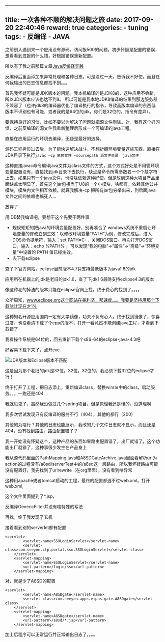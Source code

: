
---
title: 一次各种不顺的解决问题之旅
date: 2017-09-20 22:40:46
reward: true
categories:
    - tuning
tags: 
    - 反编译
    - JAVA
---

之前别人遇到来一个应用没有源码，访问报500的问题，初步怀疑是配置的错误，想看看到底报的什么错，好根据错误重新配置。

所以有了我之前那篇文章[Java反编译实践](http://xcoder.me/2017-09/tuning/Java%E5%8F%8D%E7%BC%96%E8%AF%91%E5%AE%9E%E8%B7%B5/)

反编译后里面添加来异常处理和各种日志。可是没过一天，告诉我不好使，而且任何我输出的日志信息都找不到。。。

<!--more-->

首先我怀疑可能是JDK版本的问题。我本机编译的是JDK8的，这种应用不会新，所以JDK版本应该也达不到8。
所以可能是我本地JDK8编译的结果到那边服务器不兼容了（也许jdk8的编译器优化了编译执行的指令，导致高版本编译的东西低版本不识别也有可能，或者我的是64位的jdk，你们是32位的，指令有差异）。

要保持良好的习惯，比如不要以为解决了问题就把源文件删除。对，我有这个好习惯，之前反编译的源文件我重新整理后形成一个可编译的java工程。

直接在应用运行的环境去编译，无疑是最好的选择。

源码工程拷贝过去后，为了能快速解决战斗，不想折腾环境变量这些东西，直接在JDK目录下执行``javac –cp 依赖文件 –sourcepath 源文件目录  java文件``

这种直接javac命令编译java文件为class文件的方式，这个方式好处是不用管环境变量配置没有，直接找到jdk目录下去执行，缺点是命令所需参数要一个个敲字符上去。如果只有一个java文件，也没啥依赖这种好使。但是放到这种大项目产品里面缺点太明显了，首先这个jar包相当于U8的一个小模块，啥都有，依赖其他公共模块，模块内文件相互依赖，就算我解决-cp 把所有jar包穷举出来，到后面java文件之间的依赖也搞死人...

放弃了

用IDE替我编译吧，要想干这个先要干两件事
* 规规矩矩的把java的环境变量配置好，别再凑合了
    windows系统不重启让环境变量的修改立刻生效：以修改环境变量“PATH”为例，修改完成后，进入DOS命令提示符，输入：set PATH=C: ，关闭DOS窗口。再次打开DOS窗口，输入：echo %PATH% ，可以发现“我的电脑”->“属性”->“高级”->“环境变量”中设置的 PATH 值已经生效。
* 去下载eclipse

查了下官方网站，eclipse目前版本4.7只支持最低版本为java1.8的jdk

应用所在机器上的jdk是老旧的jdk1.6，查了下jdk1.6最晚支持eclipse4.3的版本

像这种老的掉渣的版本只能在eclipse官网上找，终于费心的找到了。。。。

众所周知，www.eclipse.org这个网站在美利坚，那速度。。。我要是坚持用那个下载估计现在才1%

这种知名开源应用国内一定有大学镜像，功夫不负有心人，终于找到镜像了，惊喜过度，也没看清下载了个cpp的版本，打开一看竟然不能创建java工程，才看到下载错了

我看操作系统是64位的，回去重新下载个x86-64的eclipse-java-4.3吧

好容易下载下来了，点开exe.

![JDK版本和Eclipse版本不匹配](http://oqcey66z7.bkt.clouddn.com/public/resource/JDK-version-64-32-error.png)

这是因为那个老旧的jdk是32位，32位，32位的，我必须下载32位的eclipse才行！

终于打开了工程，把日志添上，重新编译class，替换winrar中的class，启动服务。。。一跑还是404

我就见鬼了，虽然我没做过几个spring项目，但是原理我还是懂的，没道理啊


我多次尝试发现只有反编译的服务不行（404），其他的都行（200）

其他的为啥行？其他的日志也能展示，我改的几个文件日志就不显示，而且还是404，没有找到路由。路由配置错了？

我一开始没有怀疑这个，这种产品的东西如果路由配置错了，出厂就错了，这个功能出厂就错了，这种事很少发生在产品身上

我从源代码里面的PathMapping.java和A8SDGateArchive.java里面看解析url为action的过程没有/a8sd/serverTest中的/a8sd这一层路由，所以我怀疑路由可能没有配置好，我先找到了urlrewrite（在org里面），没有看到啥异常

这种用apache或者tomcat启动的工程，最终的配置都逃不过web.xml，打开web.xml,


这个文件里面提到了*.jsp，


反编译GenericFilter并没有啥特殊的写法

再找，终于我发现了玄机


接着看到别的serverlet都有配置
```
<servlet>
        <servlet-name>SSOLoginServlet</servlet-name>
        <servlet-class>com.seeyon.ctp.portal.sso.SSOLoginServlet</servlet-class>
    </servlet>
    <servlet-mapping>
        <servlet-name>SSOLoginServlet</servlet-name>
        <url-pattern>/login/sso</url-pattern>
    </servlet-mapping>
```

对，就是少了A8SD的配置
```
<servlet>
		<servlet-name>A8SDgate</servlet-name>
		<servlet-class>com.seeyon.apps.eipas.gate.A8SDgate</servlet-class>
	</servlet>
	<servlet-mapping>
		<servlet-name>A8SDgate</servlet-name>
		<url-pattern>/a8sd/*.jsp</url-pattern>
	</servlet-mapping>
```

加上后程序可以正常运行并正常输出日志了。。。。